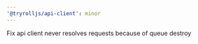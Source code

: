 ```yaml
---
'@tryrolljs/api-client': minor
---
```


Fix api client never resolves requests because of queue destroy
